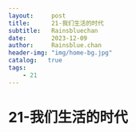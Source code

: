```yaml
---
layout:     post
title:      21-我们生活的时代
subtitle:   Rainsbluechan
date:       2023-12-09
author:     Rainsblue.chan
header-img: "img/home-bg.jpg"
catalog:   true
tags:
    - 21
---
```


# 21-我们生活的时代

